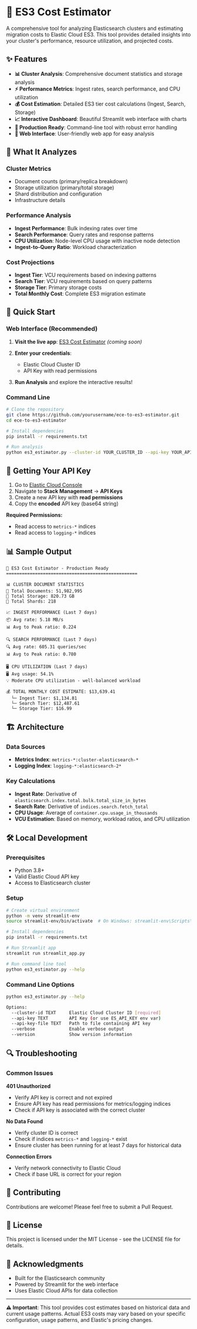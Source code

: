 # 🚀 ES3 Cost Estimator

A comprehensive tool for analyzing Elasticsearch clusters and estimating migration costs to Elastic Cloud ES3. This tool provides detailed insights into your cluster's performance, resource utilization, and projected costs.

## ✨ Features

- **📊 Cluster Analysis**: Comprehensive document statistics and storage analysis
- **⚡ Performance Metrics**: Ingest rates, search performance, and CPU utilization
- **💰 Cost Estimation**: Detailed ES3 tier cost calculations (Ingest, Search, Storage)
- **📈 Interactive Dashboard**: Beautiful Streamlit web interface with charts
- **🔧 Production Ready**: Command-line tool with robust error handling
- **📱 Web Interface**: User-friendly web app for easy analysis

## 🎯 What It Analyzes

### Cluster Metrics
- Document counts (primary/replica breakdown)
- Storage utilization (primary/total storage)
- Shard distribution and configuration
- Infrastructure details

### Performance Analysis
- **Ingest Performance**: Bulk indexing rates over time
- **Search Performance**: Query rates and response patterns  
- **CPU Utilization**: Node-level CPU usage with inactive node detection
- **Ingest-to-Query Ratio**: Workload characterization

### Cost Projections
- **Ingest Tier**: VCU requirements based on indexing patterns
- **Search Tier**: VCU requirements based on query patterns
- **Storage Tier**: Primary storage costs
- **Total Monthly Cost**: Complete ES3 migration estimate

## 🚀 Quick Start

### Web Interface (Recommended)

1. **Visit the live app**: [ES3 Cost Estimator](https://your-app-url.streamlit.app) *(coming soon)*

2. **Enter your credentials**:
   - Elastic Cloud Cluster ID
   - API Key with read permissions

3. **Run Analysis** and explore the interactive results!

### Command Line

```bash
# Clone the repository
git clone https://github.com/yourusername/ece-to-es3-estimator.git
cd ece-to-es3-estimator

# Install dependencies
pip install -r requirements.txt

# Run analysis
python es3_estimator.py --cluster-id YOUR_CLUSTER_ID --api-key YOUR_API_KEY
```

## 🔑 Getting Your API Key

1. Go to [Elastic Cloud Console](https://cloud.elastic.co)
2. Navigate to **Stack Management** → **API Keys**
3. Create a new API key with **read permissions**
4. Copy the **encoded** API key (base64 string)

**Required Permissions:**
- Read access to `metrics-*` indices
- Read access to `logging-*` indices

## 📊 Sample Output

```
🚀 ES3 Cost Estimator - Production Ready
==================================================

📊 CLUSTER DOCUMENT STATISTICS
📄 Total Documents: 51,982,995
💾 Total Storage: 820.73 GB
🔗 Total Shards: 218

📈 INGEST PERFORMANCE (Last 7 days)
📦 Avg rate: 5.18 MB/s
📊 Avg to Peak ratio: 0.224

🔍 SEARCH PERFORMANCE (Last 7 days)  
🔍 Avg rate: 605.31 queries/sec
📊 Avg to Peak ratio: 0.780

🖥️ CPU UTILIZATION (Last 7 days)
🖥️ Avg usage: 54.1%
💡 Moderate CPU utilization - well-balanced workload

💰 TOTAL MONTHLY COST ESTIMATE: $13,639.41
  └─ Ingest Tier: $1,134.81
  └─ Search Tier: $12,487.61  
  └─ Storage Tier: $16.99
```

## 🏗️ Architecture

### Data Sources
- **Metrics Index**: `metrics-*:cluster-elasticsearch-*`
- **Logging Index**: `logging-*:elasticsearch-2*`

### Key Calculations
- **Ingest Rate**: Derivative of `elasticsearch.index.total.bulk.total_size_in_bytes`
- **Search Rate**: Derivative of `indices.search.fetch_total`
- **CPU Usage**: Average of `container.cpu.usage_in_thousands`
- **VCU Estimation**: Based on memory, workload ratios, and CPU utilization

## 🛠️ Local Development

### Prerequisites
- Python 3.8+
- Valid Elastic Cloud API key
- Access to Elasticsearch cluster

### Setup
```bash
# Create virtual environment
python -m venv streamlit-env
source streamlit-env/bin/activate  # On Windows: streamlit-env\Scripts\activate

# Install dependencies
pip install -r requirements.txt

# Run Streamlit app
streamlit run streamlit_app.py

# Run command line tool
python es3_estimator.py --help
```

### Command Line Options
```bash
python es3_estimator.py --help

Options:
  --cluster-id TEXT     Elastic Cloud Cluster ID [required]
  --api-key TEXT        API Key (or use ES_API_KEY env var)
  --api-key-file TEXT   Path to file containing API key
  --verbose             Enable verbose output
  --version             Show version information
```

## 🔍 Troubleshooting

### Common Issues

**401 Unauthorized**
- Verify API key is correct and not expired
- Ensure API key has read permissions for metrics/logging indices
- Check if API key is associated with the correct cluster

**No Data Found**
- Verify cluster ID is correct
- Check if indices `metrics-*` and `logging-*` exist
- Ensure cluster has been running for at least 7 days for historical data

**Connection Errors**
- Verify network connectivity to Elastic Cloud
- Check if base URL is correct for your region

## 🤝 Contributing

Contributions are welcome! Please feel free to submit a Pull Request.

## 📄 License

This project is licensed under the MIT License - see the LICENSE file for details.

## 🙏 Acknowledgments

- Built for the Elasticsearch community
- Powered by Streamlit for the web interface
- Uses Elastic Cloud APIs for data collection

---

**⚠️ Important**: This tool provides cost estimates based on historical data and current usage patterns. Actual ES3 costs may vary based on your specific configuration, usage patterns, and Elastic's pricing changes.
